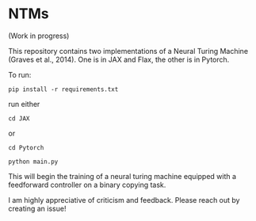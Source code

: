 # NTMs
(Work in progress)

This repository contains two implementations of a Neural Turing Machine (Graves et al., 2014). One is in JAX and Flax, the other is in Pytorch.

To run:


```
pip install -r requirements.txt
```


run either


```
cd JAX
```


or 


```
cd Pytorch
```

```
python main.py
```


This will begin the training of a neural turing machine equipped with a feedforward controller on a binary copying task.

I am highly appreciative of criticism and feedback. Please reach out by creating an issue!
